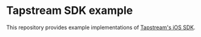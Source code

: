 # Tapstream SDK example

This repository provides example implementations of [Tapstream's iOS SDK](https://github.com/tapstream/tapstream-sdk-ios).
